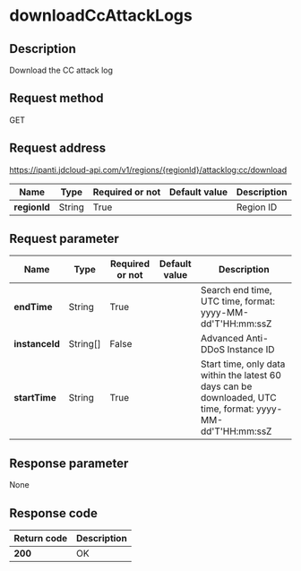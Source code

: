 # downloadCcAttackLogs


## Description
Download the CC attack log

## Request method
GET

## Request address
https://ipanti.jdcloud-api.com/v1/regions/{regionId}/attacklog:cc/download

|Name|Type|Required or not|Default value|Description|
|---|---|---|---|---|
|**regionId**|String|True| |Region ID|

## Request parameter
|Name|Type|Required or not|Default value|Description|
|---|---|---|---|---|
|**endTime**|String|True| |Search end time, UTC time, format: yyyy-MM-dd'T'HH:mm:ssZ|
|**instanceId**|String[]|False| |Advanced Anti-DDoS Instance ID|
|**startTime**|String|True| |Start time, only data within the latest 60 days can be downloaded, UTC time, format: yyyy-MM-dd'T'HH:mm:ssZ|


## Response parameter
None



## Response code
|Return code|Description|
|---|---|
|**200**|OK|
